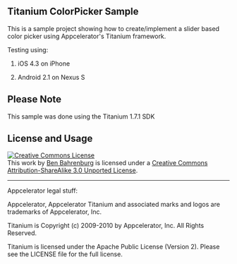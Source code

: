 ## Titanium ColorPicker Sample

This is a sample project showing how to create/implement a slider based color picker using Appcelerator's Titanium framework.

Testing using:

1) iOS 4.3 on iPhone

2) Android 2.1  on Nexus S

## Please Note

This sample was done using the Titanium 1.7.1 SDK 

## License and Usage
<a rel="license" href="http://creativecommons.org/licenses/by-sa/3.0/"><img alt="Creative Commons License" style="border-width:0" src="http://i.creativecommons.org/l/by-sa/3.0/88x31.png" /></a><br />This <span xmlns:dct="http://purl.org/dc/terms/" href="http://purl.org/dc/dcmitype/InteractiveResource" rel="dct:type">work</span> by <a xmlns:cc="http://creativecommons.org/ns#" href="TiColorPickerExample" property="cc:attributionName" rel="cc:attributionURL">Ben Bahrenburg</a> is licensed under a <a rel="license" href="http://creativecommons.org/licenses/by-sa/3.0/">Creative Commons Attribution-ShareAlike 3.0 Unported License</a>.

----------------------------------
Appcelerator legal stuff:

Appcelerator, Appcelerator Titanium and associated marks and logos are 
trademarks of Appcelerator, Inc. 

Titanium is Copyright (c) 2009-2010 by Appcelerator, Inc. All Rights Reserved.

Titanium is licensed under the Apache Public License (Version 2). Please
see the LICENSE file for the full license.

